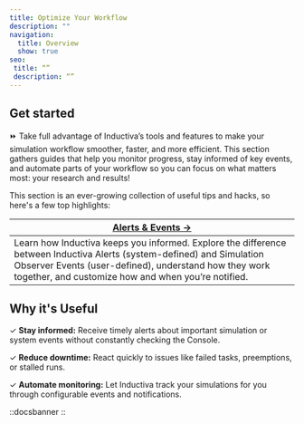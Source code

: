 ```yaml
---
title: Optimize Your Workflow
description: ""
navigation:
  title: Overview
  show: true
seo:
 title: “”
 description: “”
---
```


## Get started
⏩ Take full advantage of Inductiva’s tools and features to make your simulation workflow smoother, faster, and more efficient.
This section gathers guides that help you monitor progress, stay informed of key events, and automate parts of your workflow so you can focus on what matters most: your research and results!

This section is an ever-growing collection of useful tips and hacks, so here's a few top highlights:

| **[Alerts & Events →](/guides/optimize-workflow/alerts-events/)** | 
|---|
| Learn how Inductiva keeps you informed. Explore the difference between Inductiva Alerts (system-defined) and Simulation Observer Events (user-defined), understand how they work together, and customize how and when you’re notified. |


## Why it's Useful
✓ **Stay informed:** Receive timely alerts about important simulation or system events without constantly checking the Console.

✓ **Reduce downtime:** React quickly to issues like failed tasks, preemptions, or stalled runs.

✓ **Automate monitoring:** Let Inductiva track your simulations for you through configurable events and notifications.


::docsbanner
::
